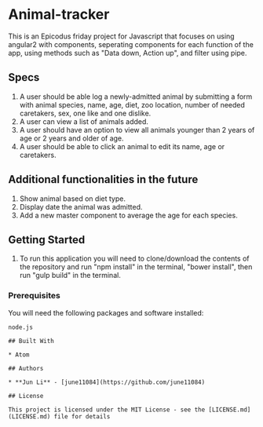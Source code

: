 # Animal-tracker

This is an Epicodus friday project for Javascript that focuses on using angular2 with components, seperating components for each function of the app, using methods such as "Data down, Action up", and filter using pipe.

## Specs
1. A user should be able log a newly-admitted animal by submitting a form with animal species, name, age, diet, zoo location, number of needed caretakers, sex, one like and one dislike.
2. A user can view a list of animals added.
3. A user should have an option to view all animals younger than 2 years of age or 2 years and older of age.
4. A user should be able to click an animal to edit its name, age or caretakers.
## Additional functionalities in the future
1. Show animal based on diet type.
2. Display date the animal was admitted.
3. Add a new master component to average the age for each species.
## Getting Started
1. To run this application you will need to clone/download the contents of the repository and run "npm install" in the terminal, "bower  install", then run "gulp build" in the terminal.


### Prerequisites

You will need the following packages and software installed:

```
node.js

## Built With

* Atom

## Authors

* **Jun Li** - [june11084](https://github.com/june11084)

## License

This project is licensed under the MIT License - see the [LICENSE.md](LICENSE.md) file for details
